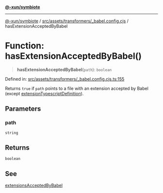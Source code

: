 [**@-xun/symbiote**](../../../../../README.md)

***

[@-xun/symbiote](../../../../../README.md) / [src/assets/transformers/\_babel.config.cjs](../README.md) / hasExtensionAcceptedByBabel

# Function: hasExtensionAcceptedByBabel()

> **hasExtensionAcceptedByBabel**(`path`): `boolean`

Defined in: [src/assets/transformers/\_babel.config.cjs.ts:155](https://github.com/Xunnamius/symbiote/blob/a116b07afe112308bfdfdf94cf09246be76165ef/src/assets/transformers/_babel.config.cjs.ts#L155)

Returns `true` if `path` points to a file with an extension accepted by Babel
(except [extensionTypescriptDefinition](../variables/extensionTypescriptDefinition.md)).

## Parameters

### path

`string`

## Returns

`boolean`

## See

[extensionsAcceptedByBabel](../variables/extensionsAcceptedByBabel.md)
